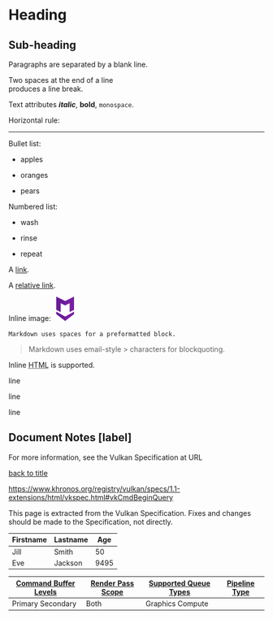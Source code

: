 
# Heading

## Sub-heading

Paragraphs are separated by a blank line.

Two spaces at the end of a line  
produces a line break.

Text attributes **_italic_**, **bold**, `monospace`.

Horizontal rule:

---

Bullet list:

* apples

* oranges

* pears

Numbered list:

* wash

* rinse

* repeat

A [link](http://example.com).

A [relative link](/about).

Inline image: ![Image](https://github.com/adam-p/markdown-here/raw/master/src/common/images/icon48.png)

    Markdown uses spaces for a preformatted block.

> Markdown uses email-style > characters for blockquoting.

Inline <abbr title="Hypertext Markup Language">HTML</abbr> is supported.

line

line

line


## Document Notes [label]

For more information, see the Vulkan Specification at URL

[back to title](#label)

<https://www.khronos.org/registry/vulkan/specs/1.1-extensions/html/vkspec.html#vkCmdBeginQuery>

This page is extracted from the Vulkan Specification. Fixes and changes should be made to the Specification, not directly.


|**Firstname**|**Lastname**|**Age**|
|-------------|------------|-------|
|Jill         |Smith       |     50|
|Eve          |Jackson     |   9495|

|[Command Buffer Levels](#VkCommandBufferLevel)|[Render Pass Scope](#vkCmdBeginRenderPass)|[Supported Queue Types](#VkQueueFlagBits)|[Pipeline Type](#synchronization-pipeline-stages-types)|
|-|-|-|-|
|Primary Secondary|Both|Graphics Compute||
